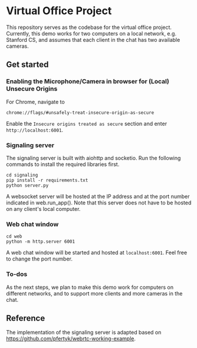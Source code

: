 # Virtual Office Project

This repository serves as the codebase for the virtual office project. Currently, this demo works for two computers on a local network, e.g. Stanford CS, and assumes that each client in the chat has two available cameras.

## Get started

### Enabling the Microphone/Camera in browser for (Local) Unsecure Origins 

For Chrome, navigate to

```
chrome://flags/#unsafely-treat-insecure-origin-as-secure
```

Enable the `Insecure origins treated as secure` section and enter `http://localhost:6001`.

### Signaling server

The signaling server is built with aiohttp and socketio. Run the following commands to install the required libraries first.

```
cd signaling
pip install -r requirements.txt
python server.py
```

A websocket server will be hosted at the IP address and at the port number indicated in web.run_app(). Note that this server does not have to be hosted on any client's local computer.

### Web chat window

```
cd web
python -m http.server 6001
```

A web chat window will be started and hosted at `localhost:6001`. Feel free to change the port number.

### To-dos

As the next steps, we plan to make this demo work for computers on different networks, and to support more clients and more cameras in the chat.

## Reference

The implementation of the signaling server is adapted based on https://github.com/pfertyk/webrtc-working-example.